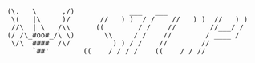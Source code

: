 <pre>
       
 (\.   \      ,/)             ___   ___
  \(   |\     )/       //   ) )  / /    //   ) )  //   ) )
  //\  | \   /\\      ((        / /    //        //___/ /
 (/ /\_#oo#_/\ \)       \\     / /    //        / ____ /
  \/\  ####  /\/          ) ) / /    //        //
       `##'        ((___ / /_/ /___ ((____/ / //
</pre>


